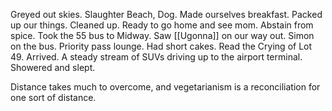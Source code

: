 Greyed out skies. Slaughter Beach, Dog. Made ourselves breakfast. Packed up our things. Cleaned up. Ready to go home and see mom. Abstain from spice. Took the 55 bus to Midway. Saw [[Ugonna]] on our way out. Simon on the bus. Priority pass lounge. Had short cakes. Read the Crying of Lot 49. Arrived. A steady stream of SUVs driving up to the airport terminal. Showered and slept.

Distance takes much to overcome, and vegetarianism is a reconciliation for one sort of distance.
